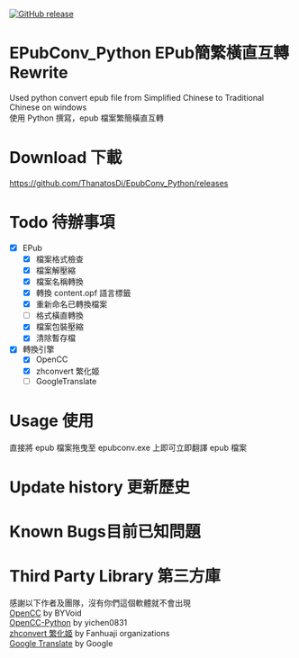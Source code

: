 [![GitHub release](https://img.shields.io/github/release/Kutinging/EpubConv_Python.svg?style=plastic)](https://github.com/Kutinging/EpubConv_Python/releases)  
# EPubConv_Python EPub簡繁橫直互轉 Rewrite
<!--[![GitHub release](https://img.shields.io/github/release/ThanatosDi/EpubConv_Python.svg?style=plastic)](https://github.com/ThanatosDi/EpubConv_Python/releases)  -->
  
Used python convert epub file from Simplified Chinese to Traditional Chinese on windows  
使用 Python 撰寫，epub 檔案繁簡橫直互轉 
# Download 下載
https://github.com/ThanatosDi/EpubConv_Python/releases

# Todo 待辦事項
 - [x] EPub
     - [x] 檔案格式檢查
     - [x] 檔案解壓縮
     - [x] 檔案名稱轉換
     - [x] 轉換 content.opf 語言標籤
     - [x] 重新命名已轉換檔案
     - [ ] 格式橫直轉換
     - [x] 檔案包裝壓縮
     - [x] 清除暫存檔
 - [x] 轉換引擎
     - [x] OpenCC
     - [x] zhconvert 繁化姬
     - [ ] GoogleTranslate

# Usage 使用
直接將 epub 檔案拖曳至 epubconv.exe 上即可立即翻譯 epub 檔案
# Update history 更新歷史

# Known Bugs目前已知問題

# Third Party Library 第三方庫
感謝以下作者及團隊，沒有你們這個軟體就不會出現  
[OpenCC](https://github.com/BYVoid/OpenCC) by BYVoid  
[OpenCC-Python](https://github.com/yichen0831/opencc-python) by yichen0831  
[zhconvert 繁化姬](https://zhconvert.org/) by Fanhuaji organizations  
[Google Translate](https://cloud.google.com/translate/) by Google  
